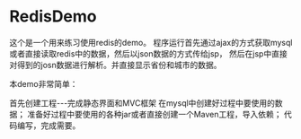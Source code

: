 # RedisDemo
这个是一个用来练习使用redis的demo。 程序运行首先通过ajax的方式获取mysql或者直接读取redis中的数据，然后以json数据的方式传给jsp， 然后在jsp中直接对得到的josn数据进行解析。并直接显示省份和城市的数据。

本demo非常简单：

首先创建工程---完成静态界面和MVC框架
在mysql中创建好过程中要使用的数据；
准备好过程中要使用的各种jar或者直接创建一个Maven工程，导入依赖；
代码编写，完成需要。

